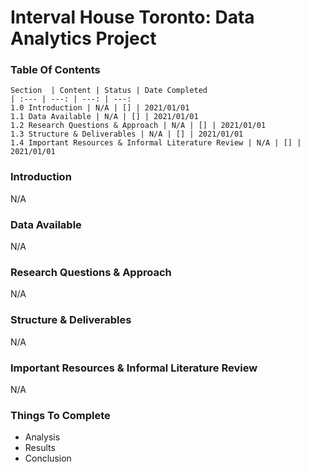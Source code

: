 
# Interval House Toronto: Data Analytics Project


### Table Of Contents ###
    Section  | Content | Status | Date Completed
    | :--- | ---: | ---: | ---:
    1.0 Introduction | N/A | [] | 2021/01/01
    1.1 Data Available | N/A | [] | 2021/01/01
    1.2 Research Questions & Approach | N/A | [] | 2021/01/01
    1.3 Structure & Deliverables | N/A | [] | 2021/01/01
    1.4 Important Resources & Informal Literature Review | N/A | [] | 2021/01/01


### Introduction ###
N/A


### Data Available ###
N/A


### Research Questions & Approach ###
N/A


### Structure & Deliverables ###
N/A


### Important Resources & Informal Literature Review ###
N/A


### Things To Complete ###
 + Analysis
 + Results
 + Conclusion
